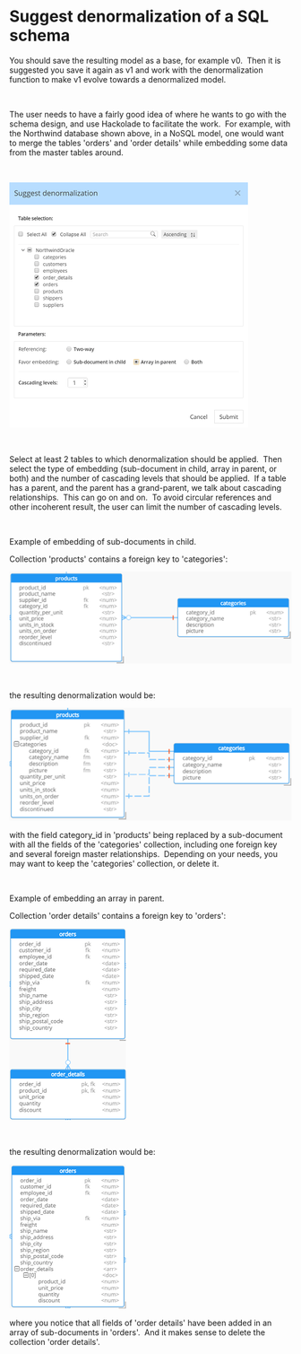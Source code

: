 # Suggest denormalization of a SQL schema

You should save the resulting model as a base, for example v0.&nbsp; Then it is suggested you save it again as v1 and work with the denormalization function to make v1 evolve towards a denormalized model.

&nbsp;

The user needs to have a fairly good idea of where he wants to go with the schema design, and use Hackolade to facilitate the work.&nbsp; For example, with the Northwind database shown above, in a NoSQL model, one would want to merge the tables 'orders' and 'order details' while embedding some data from the master tables around.

&nbsp;

![Denormalization dialog](<lib/Denormalization%20dialog.png>)

&nbsp;

Select at least 2 tables to which denormalization should be applied.&nbsp; Then select the type of embedding (sub-document in child, array in parent, or both) and the number of cascading levels that should be applied.&nbsp; If a table has a parent, and the parent has a grand-parent, we talk about cascading relationships.&nbsp; This can go on and on.&nbsp; To avoid circular references and other incoherent result, the user can limit the number of cascading levels.

&nbsp;

Example of embedding of sub-documents in child.

Collection 'products' contains a foreign key to 'categories':

![Denormalization -- sub-document in child - 1](<lib/Denormalization%20--%20sub-document%20in%20child%20-%201.png>)

&nbsp;

the resulting denormalization would be:

![Denormalization -- sub-document in child - 2](<lib/Denormalization%20--%20sub-document%20in%20child%20-%202.png>)

with the field category\_id in 'products' being replaced by a sub-document with all the fields of the 'categories' collection, including one foreign key and several foreign master relationships.&nbsp; Depending on your needs, you may want to keep the 'categories' collection, or delete it.

&nbsp;

Example of embedding an array in parent.

Collection 'order details' contains a foreign key to 'orders':

![Denormalisation - Array in parent - 1](<lib/Denormalisation%20-%20Array%20in%20parent%20-%201.png>)

&nbsp;

the resulting denormalization would be:

![Denormalization - Array in child - 2](<lib/Denormalization%20-%20Array%20in%20child%20-%202.png>)

where you notice that all fields of 'order details' have been added in an array of sub-documents in 'orders'.&nbsp; And it makes sense to delete the collection 'order details'.

